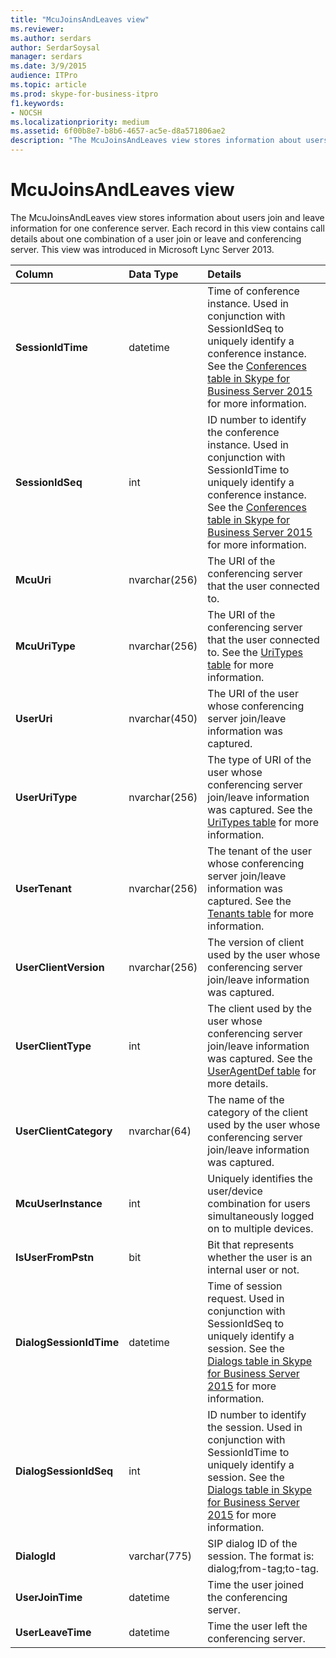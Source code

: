 ```yaml
---
title: "McuJoinsAndLeaves view"
ms.reviewer: 
ms.author: serdars
author: SerdarSoysal
manager: serdars
ms.date: 3/9/2015
audience: ITPro
ms.topic: article
ms.prod: skype-for-business-itpro
f1.keywords:
- NOCSH
ms.localizationpriority: medium
ms.assetid: 6f00b8e7-b8b6-4657-ac5e-d8a571806ae2
description: "The McuJoinsAndLeaves view stores information about users join and leave information for one conference server. Each record in this view contains call details about one combination of a user join or leave and conferencing server. This view was introduced in Microsoft Lync Server 2013."
---
```


# McuJoinsAndLeaves view
 
The McuJoinsAndLeaves view stores information about users join and leave information for one conference server. Each record in this view contains call details about one combination of a user join or leave and conferencing server. This view was introduced in Microsoft Lync Server 2013.
  
|**Column**|**Data Type**|**Details**|
|:-----|:-----|:-----|
|**SessionIdTime** <br/> |datetime  <br/> |Time of conference instance. Used in conjunction with SessionIdSeq to uniquely identify a conference instance. See the [Conferences table in Skype for Business Server 2015](conferences.md) for more information. <br/> |
|**SessionIdSeq** <br/> |int  <br/> |ID number to identify the conference instance. Used in conjunction with SessionIdTime to uniquely identify a conference instance. See the [Conferences table in Skype for Business Server 2015](conferences.md) for more information. <br/> |
|**McuUri** <br/> |nvarchar(256)  <br/> |The URI of the conferencing server that the user connected to.  <br/> |
|**McuUriType** <br/> |nvarchar(256)  <br/> |The URI of the conferencing server that the user connected to. See the [UriTypes table](uritypes.md) for more information. <br/> |
|**UserUri** <br/> |nvarchar(450)  <br/> |The URI of the user whose conferencing server join/leave information was captured.  <br/> |
|**UserUriType** <br/> |nvarchar(256)  <br/> |The type of URI of the user whose conferencing server join/leave information was captured. See the [UriTypes table](uritypes.md) for more information. <br/> |
|**UserTenant** <br/> |nvarchar(256)  <br/> |The tenant of the user whose conferencing server join/leave information was captured. See the [Tenants table](tenants.md) for more information. <br/> |
|**UserClientVersion** <br/> |nvarchar(256)  <br/> |The version of client used by the user whose conferencing server join/leave information was captured.  <br/> |
|**UserClientType** <br/> |int  <br/> |The client used by the user whose conferencing server join/leave information was captured. See the [UserAgentDef table](useragentdef.md) for more details. <br/> |
|**UserClientCategory** <br/> |nvarchar(64)  <br/> |The name of the category of the client used by the user whose conferencing server join/leave information was captured.  <br/> |
|**McuUserInstance** <br/> |int  <br/> |Uniquely identifies the user/device combination for users simultaneously logged on to multiple devices.  <br/> |
|**IsUserFromPstn** <br/> |bit  <br/> |Bit that represents whether the user is an internal user or not.  <br/> |
|**DialogSessionIdTime** <br/> |datetime  <br/> |Time of session request. Used in conjunction with SessionIdSeq to uniquely identify a session. See the [Dialogs table in Skype for Business Server 2015](dialogs.md) for more information. <br/> |
|**DialogSessionIdSeq** <br/> |int  <br/> |ID number to identify the session. Used in conjunction with SessionIdTime to uniquely identify a session. See the [Dialogs table in Skype for Business Server 2015](dialogs.md) for more information. <br/> |
|**DialogId** <br/> |varchar(775)  <br/> |SIP dialog ID of the session. The format is: dialog;from-tag;to-tag.  <br/> |
|**UserJoinTime** <br/> |datetime  <br/> |Time the user joined the conferencing server.  <br/> |
|**UserLeaveTime** <br/> |datetime  <br/> |Time the user left the conferencing server.  <br/> |
   

